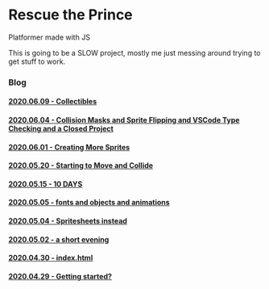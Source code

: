 # Rescue the Prince
Platformer made with JS

This is going to be a SLOW project, mostly me just messing around trying to get stuff to work.

### Blog
#### [2020.06.09 - Collectibles](/_posts/2020.06.09.md/)
#### [2020.06.04 - Collision Masks and Sprite Flipping and VSCode Type Checking and a Closed Project](/_posts/2020.06.04.md/)
#### [2020.06.01 - Creating More Sprites](/_posts/2020.06.01.md/)
#### [2020.05.20 - Starting to Move and Collide](/_posts/2020.05.20.md/)
#### [2020.05.15 - 10 DAYS](/_posts/2020.05.15.md/)
#### [2020.05.05 - fonts and objects and animations](/_posts/2020.05.05.md/)
#### [2020.05.04 - Spritesheets instead](/_posts/2020.05.04.md/)
#### [2020.05.02 - a short evening](/_posts/2020.05.02.md/)
#### [2020.04.30 - index.html](/_posts/2020.04.30.md/)
#### [2020.04.29 - Getting started?](/_posts/2020.04.29.md/)
